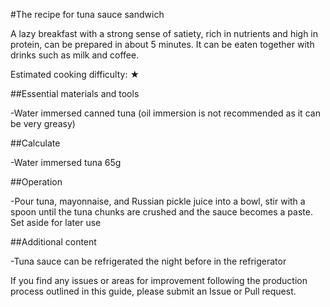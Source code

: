 #The recipe for tuna sauce sandwich

A lazy breakfast with a strong sense of satiety, rich in nutrients and high in protein, can be prepared in about 5 minutes. It can be eaten together with drinks such as milk and coffee.

Estimated cooking difficulty: ★

##Essential materials and tools

-Water immersed canned tuna (oil immersion is not recommended as it can be very greasy)

##Calculate

-Water immersed tuna 65g

##Operation

-Pour tuna, mayonnaise, and Russian pickle juice into a bowl, stir with a spoon until the tuna chunks are crushed and the sauce becomes a paste. Set aside for later use

##Additional content

-Tuna sauce can be refrigerated the night before in the refrigerator

If you find any issues or areas for improvement following the production process outlined in this guide, please submit an Issue or Pull request.